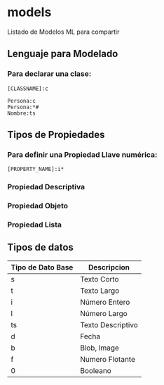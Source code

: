 # models
Listado de Modelos ML para compartir

## Lenguaje para Modelado
### Para declarar una clase:
```[ml]
[CLASSNAME]:c
```
```[ml]
Persona:c
Persona:*#
Nombre:ts
```
## Tipos de Propiedades

### Para definir una **Propiedad Llave** numérica:
```[ml]
[PROPERTY_NAME]:i*
```
### Propiedad Descriptiva

### Propiedad Objeto

### Propiedad Lista

## Tipos de datos

Tipo de Dato Base | Descripcion
------------------|------------
s| Texto Corto
t| Texto Largo
i| Número Entero
l| Número Largo
ts| Texto Descriptivo
d| Fecha
b| Blob, Image
f| Numero Flotante
0| Booleano